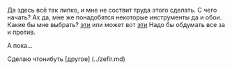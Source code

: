 Да здесь всё так липко, и мне не соствит труда этого сделать.
С чего начать? Ах да, мне же понадобятся некоторые инструменты да и обои.
Какие бы мне выбрать?
[эти](https://www.google.be/search?q=windows&tbm=isch) или может вот [эти](https://www.google.be/search?q=linux&tbm=isch)
Надо бы обдумать все за и против.

А пока...

Сделаю чтонибуть [другое] (../zefir.md)